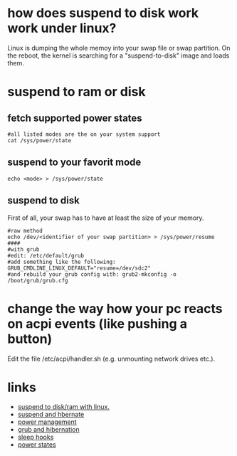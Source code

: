# how does suspend to disk work work under linux?

Linux is dumping the whole memoy into your swap file or swap partition.
On the reboot, the kernel is searching for a "suspend-to-disk" image and loads them.

# suspend to ram or disk

## fetch supported power states

```
#all listed modes are the on your system support
cat /sys/power/state
```

## suspend to your favorit mode

```
echo <mode> > /sys/power/state
```

## suspend to disk

First of all, your swap has to have at least the size of your memory.

```
#raw method
echo /dev/<identifier of your swap partition> > /sys/power/resume
####
#with grub
#edit: /etc/default/grub
#add something like the following: GRUB_CMDLINE_LINUX_DEFAULT="resume=/dev/sdc2"
#and rebuild your grub config with: grub2-mkconfig -o /boot/grub/grub.cfg
```

# change the way how your pc reacts on acpi events (like pushing a button)

Edit the file /etc/acpi/handler.sh (e.g. unmounting network drives etc.).

# links

* [suspend to disk/ram with linux.](http://karellen.blogspot.de/2013/07/suspend-to-diskram-with-linux.html)
* [suspend and hbernate](https://wiki.gentoo.org/wiki/Suspend_and_hibernate)
* [power management](https://wiki.archlinux.org/index.php/Power_management/Suspend_and_hibernate)
* [grub and hibernation](https://wiki.archlinux.org/index.php/Power_management/Suspend_and_hibernate#Hibernation)
* [sleep hooks](https://wiki.archlinux.org/index.php/Power_management#Sleep_hooks)
* [power states](https://www.kernel.org/doc/Documentation/power/states.txt)
